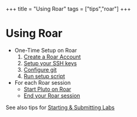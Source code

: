 +++
title = "Using Roar"
tags = ["tips","roar"]
+++

# Using Roar
- One-Time Setup on Roar
   1. [Create a Roar Account](create_account/)
   1. [Setup your SSH keys](sshkeys/)
   1. [Configure git](git/)
   1. [Run setup script](setup_script/)
- For each Roar session
   - [Start Pluto on Roar](pluto/)
   - [End your Roar session](exiting/)

See also tips for [Starting & Submitting Labs](../labs/)
